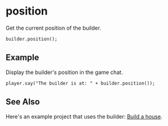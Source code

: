# position

Get the current position of the builder.

```sig
builder.position();
```

## Example

Display the builder's position in the game chat.

```blocks
player.say("The builder is at: " + builder.position());
```

## See Also

Here's an example project that uses the builder: [Build a house](/examples/house-builder).